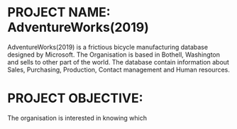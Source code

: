 # PROJECT NAME: AdventureWorks(2019)
AdventureWorks(2019) is a frictious bicycle manufacturing database designed by Microsoft. The Organisation is based in Bothell, Washington and sells to other part of the world. The database contain information about Sales, Purchasing, Production, Contact management and Human resources.


# PROJECT OBJECTIVE: 
The organisation is interested in knowing which 
